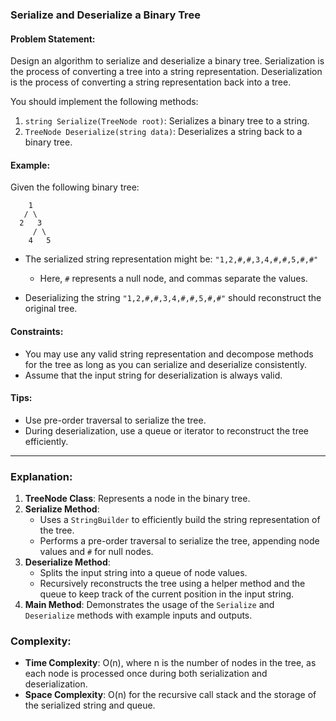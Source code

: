 ###  Serialize and Deserialize a Binary Tree

#### Problem Statement:

Design an algorithm to serialize and deserialize a binary tree. Serialization is the process of converting a tree into a string representation. Deserialization is the process of converting a string representation back into a tree.

You should implement the following methods:

1. `string Serialize(TreeNode root)`: Serializes a binary tree to a string.
2. `TreeNode Deserialize(string data)`: Deserializes a string back to a binary tree.

#### Example:

Given the following binary tree:

```
    1
   / \
  2   3
     / \
    4   5
```

- The serialized string representation might be: `"1,2,#,#,3,4,#,#,5,#,#"`
  - Here, `#` represents a null node, and commas separate the values.
  
- Deserializing the string `"1,2,#,#,3,4,#,#,5,#,#"` should reconstruct the original tree.

#### Constraints:

- You may use any valid string representation and decompose methods for the tree as long as you can serialize and deserialize consistently.
- Assume that the input string for deserialization is always valid.

#### Tips:

- Use pre-order traversal to serialize the tree.
- During deserialization, use a queue or iterator to reconstruct the tree efficiently.

---


### Explanation:

1. **TreeNode Class**: Represents a node in the binary tree.
2. **Serialize Method**:
   - Uses a `StringBuilder` to efficiently build the string representation of the tree.
   - Performs a pre-order traversal to serialize the tree, appending node values and `#` for null nodes.
3. **Deserialize Method**:
   - Splits the input string into a queue of node values.
   - Recursively reconstructs the tree using a helper method and the queue to keep track of the current position in the input string.
4. **Main Method**: Demonstrates the usage of the `Serialize` and `Deserialize` methods with example inputs and outputs.

### Complexity:

- **Time Complexity**: O(n), where n is the number of nodes in the tree, as each node is processed once during both serialization and deserialization.
- **Space Complexity**: O(n) for the recursive call stack and the storage of the serialized string and queue.

